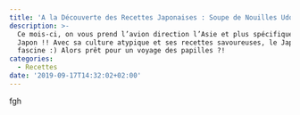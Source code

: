 ```yaml
---
title: 'A la Découverte des Recettes Japonaises : Soupe de Nouilles Udon'
description: >-
  Ce mois-ci, on vous prend l’avion direction l’Asie et plus spécifiquement le
  Japon !! Avec sa culture atypique et ses recettes savoureuses, le Japon
  fascine :) Alors prêt pour un voyage des papilles ?!
categories:
  - Recettes
date: '2019-09-17T14:32:02+02:00'
---
```

fgh
